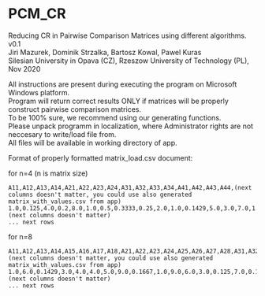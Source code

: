 # PCM_CR 

Reducing CR in Pairwise Comparison Matrices using different algorithms. v0.1<br/>
Jiri Mazurek, Dominik Strzalka, Bartosz Kowal, Pawel Kuras<br/>
Silesian University in Opava (CZ), Rzeszow University of Technology (PL), Nov 2020<br/>

All instructions are present during executing the program on Microsoft Windows platform.<br/>
Program will return correct results ONLY if matrices will be properly construct pairwise comparison matrices.<br/>
To be 100% sure, we recommend using our generating functions.<br/>
Please unpack programm in localization, where Administrator rights are not neccesary to write/load file from.<br/>
All files will be available in working directory of app.<br/>

Format of properly formatted matrix_load.csv document:<br/>

for n=4 (n is matrix size)<br/>
```
A11,A12,A13,A14,A21,A22,A23,A24,A31,A32,A33,A34,A41,A42,A43,A44,(next columns doesn't matter, you could use also generated matrix_with_values.csv from app)
1.0,0.125,4.0,0.2,8.0,1.0,0.5,0.3333,0.25,2.0,1.0,0.1429,5.0,3.0,7.0,1.0,(next columns doesn't matter)
... next rows
```
for n=8<br/>
```
A11,A12,A13,A14,A15,A16,A17,A18,A21,A22,A23,A24,A25,A26,A27,A28,A31,A32,A33,A34,A35,A36,A37,A38,A41,A42,A43,A44,A45,A46,A47,A48,A51,A52,A53,A54,A55,A56,A57,A58,A61,A62,A63,A64,A65,A66,A67,A68,A71,A72,A73,A74,A75,A76,A77,A78,A81,A82,A83,A84,A85,A86,A87,A88,(next columns doesn't matter, you could use also generated matrix_with_values.csv from app)
1.0,6.0,0.1429,3.0,4.0,4.0,5.0,9.0,0.1667,1.0,9.0,6.0,3.0,0.125,7.0,0.1667,7.0,0.1111,1.0,4.0,5.0,8.0,3.0,0.1111,0.3333,0.1667,0.25,1.0,8.0,9.0,0.1429,1.0,0.25,0.3333,0.2,0.125,1.0,0.2,6.0,4.0,0.25,8.0,0.125,0.1111,5.0,1.0,0.1667,0.2,0.2,0.1429,0.3333,7.0,0.1667,6.0,1.0,0.1111,0.1111,6.0,9.0,1.0,0.25,5.0,9.0,1.0, (next columns doesn't matter)
... next rows
```
